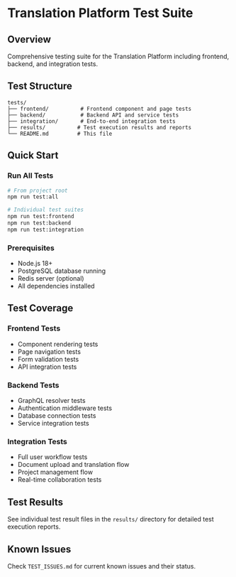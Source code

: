 # Translation Platform Test Suite

## Overview
Comprehensive testing suite for the Translation Platform including frontend, backend, and integration tests.

## Test Structure
```
tests/
├── frontend/          # Frontend component and page tests
├── backend/           # Backend API and service tests
├── integration/       # End-to-end integration tests
├── results/          # Test execution results and reports
└── README.md         # This file
```

## Quick Start

### Run All Tests
```bash
# From project root
npm run test:all

# Individual test suites
npm run test:frontend
npm run test:backend
npm run test:integration
```

### Prerequisites
- Node.js 18+
- PostgreSQL database running
- Redis server (optional)
- All dependencies installed

## Test Coverage

### Frontend Tests
- Component rendering tests
- Page navigation tests
- Form validation tests
- API integration tests

### Backend Tests
- GraphQL resolver tests
- Authentication middleware tests
- Database connection tests
- Service integration tests

### Integration Tests
- Full user workflow tests
- Document upload and translation flow
- Project management flow
- Real-time collaboration tests

## Test Results
See individual test result files in the `results/` directory for detailed test execution reports.

## Known Issues
Check `TEST_ISSUES.md` for current known issues and their status.